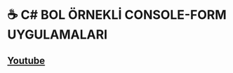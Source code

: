 

# ☕ C# BOL ÖRNEKLİ CONSOLE-FORM UYGULAMALARI

## [Youtube](https://www.youtube.com/channel/UCkOkVQFjxDOX9DY6YrQ56Bw)
